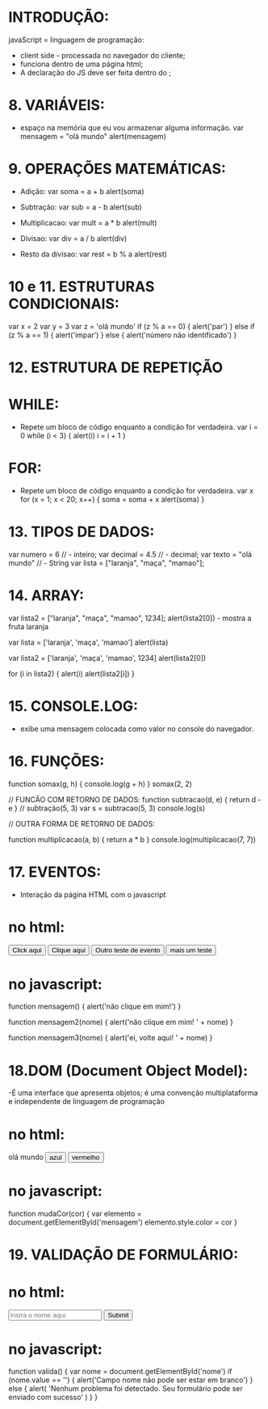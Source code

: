 # INTRODUÇÃO:

javaScript = linguagem de programação:

- client side - processada no navegador do cliente;
- funciona dentro de uma página html;
- A declaração do JS deve ser feita dentro do <head>;

# 8. VARIÁVEIS:

- espaço na memória que eu vou armazenar alguma informação.
  var mensagem = "olá mundo"
  alert(mensagem)

# 9. OPERAÇÕES MATEMÁTICAS:

- Adição:
  var soma = a + b
  alert(soma)

- Subtração:
  var sub = a - b
  alert(sub)

- Multiplicacao:
  var mult = a \* b
  alert(mult)

- Divisao:
  var div = a / b
  alert(div)

- Resto da divisao:
  var rest = b % a
  alert(rest)

# 10 e 11. ESTRUTURAS CONDICIONAIS:

var x = 2
var y = 3
var z = 'olá mundo'
if (z % a == 0) {
alert('par')
} else if (z % a == 1) {
alert('impar')
} else {
alert('número não identificado')
}

# 12. ESTRUTURA DE REPETIÇÃO

# WHILE:

- Repete um bloco de código enquanto a condição for verdadeira.
  var i = 0
  while (i < 3) {
  alert(i)
  i = i + 1
  }

# FOR:

- Repete um bloco de código enquanto a condição for verdadeira.
  var x
  for (x = 1; x < 20; x++) {
  soma = soma + x
  alert(soma)
  }

# 13. TIPOS DE DADOS:

var numero = 6 // - inteiro;
var decimal = 4.5 // - decimal;
var texto = "olá mundo" // - String
var lista = ["laranja", "maça", "mamao"];

# 14. ARRAY:

var lista2 = ["laranja", "maça", "mamao", 1234];
alert(lista2[0]) - mostra a fruta laranja

var lista = ['laranja', 'maça', 'mamao']
alert(lista)

var lista2 = ['laranja', 'maça', 'mamao', 1234]
alert(lista2[0])

for (i in lista2) {
alert(i)
alert(lista2[i])
}

# 15. CONSOLE.LOG:

- exibe uma mensagem colocada como valor no console do navegador.

# 16. FUNÇÕES:

function somax(g, h) {
console.log(g + h)
}
somax(2, 2)

// FUNCÃO COM RETORNO DE DADOS:
function subtracao(d, e) {
return d - e
}
// subtração(5, 3)
var s = subtracao(5, 3)
console.log(s)

// OUTRA FORMA DE RETORNO DE DADOS:

function multiplicacao(a, b) {
return a \* b
}
console.log(multiplicacao(7, 7))

# 17. EVENTOS:

- Interação da página HTML com o javascript

# no html:

<body>
    <!-- CRIAR UM EVENTO DO JAVASCRIPT-->
    <!-- CHAMADA A FUNÇÃO MENSAGEM CRIADA NO JAVASCRIPT-->
    <button onclick="mensagem()">Click aqui</button>
    <button onclick="mensagem2('josé')">Clique aqui</button>
    <button onmouseover="mensagem2('Wilber')">Outro teste de evento</button>
    <button onmouseleave="mensagem3('João')">mais um teste</button>
  </body>

# no javascript:

function mensagem() {
alert('não clique em mim!')
}

function mensagem2(nome) {
alert('não clique em mim! ' + nome)
}

function mensagem3(nome) {
alert('ei, volte aqui! ' + nome)
}

# 18.DOM (Document Object Model):

-É uma interface que apresenta objetos; é uma convenção multiplataforma e independente de linguagem de programação

# no html:

<body>
<!-- UTILIZAÇÃO DO DOM-->
    <span id="mensagem">olá mundo</span>
    <button onclick="mudaCor('blue')">azul</button>
    <button onclick="mudaCor('red')">vermelho</button>
</body>

# no javascript:

function mudaCor(cor) {
var elemento = document.getElementById('mensagem')
elemento.style.color = cor
}

# 19. VALIDAÇÃO DE FORMULÁRIO:

# no html:

<body>
    <form>
      <input
        type="text"
        name="nome"
        id="nome"
        placeholder="insira o nome aqui"
      />
      <input type="submit" onclick="valida()" />
    </form>
</body>

# no javascript:

function valida() {
var nome = document.getElementById('nome')
if (nome.value == '') {
alert('Campo nome não pode ser estar em branco')
} else {
alert(
'Nenhum problema foi detectado. Seu formulário pode ser enviado com sucesso'
)
}
}

